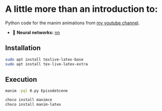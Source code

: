 # A little more than an introduction to:

Python code for the manim animations from [my youtube channel](https://www.youtube.com/channel/UCze6YPZo6gzj-Nup2P59KUA).

- 🤖 **Neural networks:** [nn](https://github.com/JonathanWoollett-Light/a-little-more-than-an-introduction/blob/master/nn)


## Installation

```bash
sudo apt install texlive-latex-base
sudo apt install tex-live-latex-extra
```

## Execution

```bash
manim -pql 0.py EpisodeScene
```


```bash
choco install manimce
choco install manim-latex
```